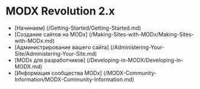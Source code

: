 # MODX Revolution 2.x
* [Начинаем] (/Getting-Started/Getting-Started.md)
* [Создание сайтов на MODx] (/Making-Sites-with-MODx/Making-Sites-with-MODx.md)
* [Администрирование вашего сайта] (/Administering-Your-Site/Administering-Your-Site.md)
* [MODx для разработчиков] (/Developing-in-MODX/Developing-in-MODX.md)
* [Информация сообщества MODx] (/MODX-Community-Information/MODX-Community-Information.md)
